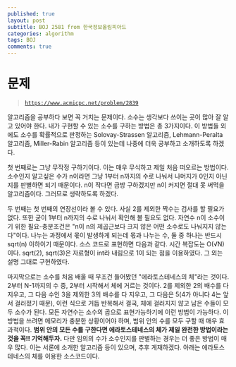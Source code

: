 ```yaml
---
published: true
layout: post
subtitle: BOJ 2581 from 한국정보올림피아드
categories: algorithm
tags: BOJ
comments: true
---
```

# 문제
> [`https://www.acmicpc.net/problem/2839`](https://www.acmicpc.net/problem/2581)

알고리즘을 공부하다 보면 꼭 거치는 문제이다. 소수는 생각보다 쓰이는 곳이 많아 잘 알고 있어야 한다. 내가 구현할 수 있는 소수를 구하는 방법은 총 3가지이다. 이 방법들 외에도 소수를 확률적으로 판정하는 Solovay-Strassen 알고리즘, Lehmann-Peralta 알고리즘, Miller-Rabin 알고리즘 등이 있는데 나중에 더욱 공부하고 소개하도록 하겠다.

첫 번째로는 그냥 무작정 구하기이다. 이는 매우 무식하고 제일 처음 떠오르는 방법이다. 소수인지 알고싶은 수가 n이라면 그냥 1부터 n까지의 수로 나눠서 나머지가 0인지 아닌지를 판별하면 되기 때문이다. n이 작다면 금방 구하겠지만 n이 커지면 절대 못 써먹을 알고리즘이다. 그러므로 생략하도록 하겠다.

두 번째는 첫 번째의 연장선이라 볼 수 있다. 사실 2를 제외한 짝수는 검사를 할 필요가 없다. 또한 굳이 1부터 n까지의 수로 나눠서 확인해 볼 필요도 없다. 
자연수 n이 소수이기 위한 필요-충분조건은 "n이 n의 제곱근보다 크지 않은 어떤 소수로도 나눠지지 않는다"이다. 나누는 과정에서 몫이 발생하게 되는데 몫과 나누는 수, 둘 중 하나는 반드시 sqrt(n) 이하이기 때문이다. 소스 코드로 표현하면 다음과 같다. 시간 복잡도는 O(√N)이다.
sqrt(2), sqrt(3)은 자료형이 int라 내림으로 1이 되는 점을 이용하였다. 그 외는 설명 그대로 구현하였다.
<script src="https://gist.github.com/sundongkim-dev/def39dc38ed34e4b812601034dd63186.js"></script>

마지막으로는 소수를 처음 배울 때 무조건 들어봤던 "에라토스테네스의 체"라는 것이다. 
2부터 N-1까지의 수 중, 2부터 시작해서 체에 거르는 것이다. 2를 제외한 2의 배수를 다 지우고, 그 다음 수인 3을 제외한 3의 배수를 다 지우고, 그 다음은 5(4가 아니다 4는 앞서 걸러졌기 때문), 이런 식으로 거듭 반복해서 결국, 체에 걸러지지 않고 남은 수들이 모두 소수가 된다. 모든 자연수는 소수의 곱으로 표현가능하기에 이런 방법이 가능하다. 이 방법을 쓰려면 메모리가 충분한 상황이어야 하며, 범위 안의 수를 모두 구할 때 매우 효과적이다. 
**범위 안의 모든 수를 구한다면 에라토스테네스의 체가 제일 완전한 방법이라는 것을 꼭!! 기억해두자.** 다만 임의의 수가 소수인지를 판별하는 경우는 더 좋은 방법이 매우 많다. 이는 서론에 소개한 알고리즘 등이 있으며, 추후 게재하겠다.
아래는 에라토스테네스의 체를 이용한 소스코드이다.

<script src="https://gist.github.com/sundongkim-dev/8caa6e4cc7399878ae60bd0150536dc5.js"></script>
